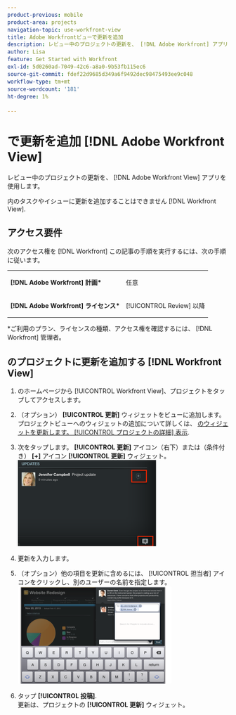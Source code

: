 ```yaml
---
product-previous: mobile
product-area: projects
navigation-topic: use-workfront-view
title: Adobe Workfrontビューで更新を追加
description: レビュー中のプロジェクトの更新を、 [!DNL Adobe Workfront] アプリを表示します。
author: Lisa
feature: Get Started with Workfront
exl-id: 5d0260ad-7049-42c6-a8a0-9b53fb115ec6
source-git-commit: fdef22d9685d349a6f9492dec98475493ee9c048
workflow-type: tm+mt
source-wordcount: '181'
ht-degree: 1%

---
```


# で更新を追加 [!DNL Adobe Workfront View]

レビュー中のプロジェクトの更新を、 [!DNL Adobe Workfront View] アプリを使用します。

内のタスクやイシューに更新を追加することはできません [!DNL Workfront View].

## アクセス要件

次のアクセス権を [!DNL Workfront] この記事の手順を実行するには、次の手順に従います。

<table style="table-layout:auto"> 
 <col> 
 </col> 
 <col> 
 </col> 
 <tbody> 
  <tr> 
   <td role="rowheader"><strong>[!DNL Adobe Workfront] 計画*</strong></td> 
   <td> <p>任意</p> </td> 
  </tr> 
  <tr> 
   <td role="rowheader"><strong>[!DNL Adobe Workfront] ライセンス*</strong></td> 
   <td> <p>[!UICONTROL Review] 以降</p> </td> 
  </tr> 
 </tbody> 
</table>

&#42;ご利用のプラン、ライセンスの種類、アクセス権を確認するには、 [!DNL Workfront] 管理者。

## のプロジェクトに更新を追加する [!DNL Workfront View]

1. のホームページから [!UICONTROL Workfront View]、プロジェクトをタップしてアクセスします。
1. （オプション） **[!UICONTROL 更新]** ウィジェットをビューに追加します。\
   プロジェクトビューへのウィジェットの追加について詳しくは、 [のウィジェットを更新します。 [!UICONTROL プロジェクトの詳細] 表示](../../../workfront-basics/mobile-apps/using-workfront-view/update-widgets-in-workfront-view.md).

1. 次をタップします。 **[!UICONTROL 更新]** アイコン（右下）または（条件付き） **[+]** アイコン **[!UICONTROL 更新]** ウィジェット。\
   ![[!DNL workfront_view_updates_icon].png](assets/workfront-view-updates-icon-315x196.png)

1. 更新を入力します。
1. （オプション）他の項目を更新に含めるには、 [!UICONTROL 担当者] アイコンをクリックし、別のユーザーの名前を指定します。\
   ![](assets/screen-shot-2014-002-21-at-2.57.44-pm-350x222.png)

1. タップ **[!UICONTROL 投稿]**.\
   更新は、プロジェクトの **[!UICONTROL 更新]** ウィジェット。

